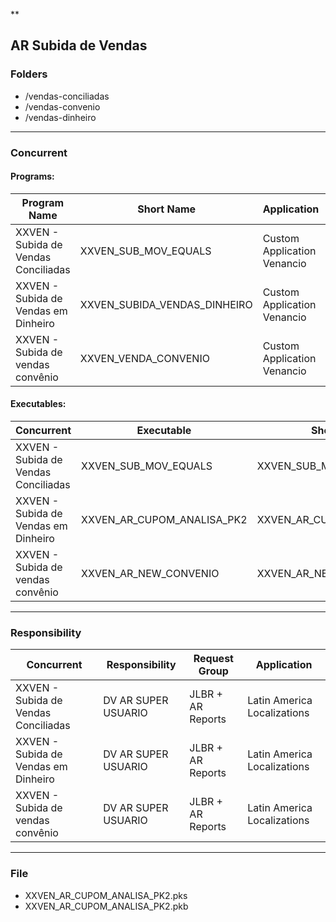 **

## AR Subida de Vendas

### Folders

 - /vendas-conciliadas
 - /vendas-convenio
 - /vendas-dinheiro
---
### Concurrent

#### Programs:

  |Program Name| Short Name| Application| Description  | Executable |
  |--|--|--|--|--|
  | XXVEN - Subida de Vendas Conciliadas | XXVEN_SUB_MOV_EQUALS | Custom Application Venancio | XXVEN - Subida de Vendas Conciliadas | XXVEN_SUB_MOV_EQUALS |
  | XXVEN - Subida de Vendas em Dinheiro | XXVEN_SUBIDA_VENDAS_DINHEIRO | Custom Application Venancio | XXVEN - Subida de Vendas em Dinheiro | XXVEN_AR_CUPOM_ANALISA_PK2 |
  | XXVEN - Subida de vendas convênio | XXVEN_VENDA_CONVENIO | Custom Application Venancio | XXVEN - Subida de vendas convênio | XXVEN_AR_NEW_CONVENIO |

#### Executables:

  | Concurrent | Executable | Short Name | Application | Description | Exec File Name |
  |--|--|--|--|--|--|
  | XXVEN - Subida de Vendas Conciliadas | XXVEN_SUB_MOV_EQUALS | XXVEN_SUB_MOV_EQUALS | Custom Application Venancio | XXVEN_SUB_MOV_EQUALS | xxven_ar_cupom_analisa_pk2.rotina_vendas_equals |
  | XXVEN - Subida de Vendas em Dinheiro | XXVEN_AR_CUPOM_ANALISA_PK2 | XXVEN_AR_CUPOM_ANALISA_PK2 | Custom Application Venancio | XXVEN_AR_CUPOM_ANALISA_PK2 | xxven_ar_cupom_analisa_pk2.processar_dinheiro |
  | XXVEN - Subida de vendas convênio | XXVEN_AR_NEW_CONVENIO | XXVEN_AR_NEW_CONVENIO | Custom Application Venancio | XXVEN_AR_NEW_CONVENIO | xxven_ar_cupom_analisa_pk2.processar_cupom |

---
### Responsibility

  | Concurrent |Responsibility|  Request Group| Application |
  |--|--|--|--|
  | XXVEN - Subida de Vendas Conciliadas | DV AR SUPER USUARIO | JLBR + AR Reports | Latin America Localizations |
  | XXVEN - Subida de Vendas em Dinheiro | DV AR SUPER USUARIO | JLBR + AR Reports | Latin America Localizations |
  | XXVEN - Subida de vendas convênio | DV AR SUPER USUARIO | JLBR + AR Reports | Latin America Localizations |

---
### File

 - XXVEN_AR_CUPOM_ANALISA_PK2.pks
 - XXVEN_AR_CUPOM_ANALISA_PK2.pkb